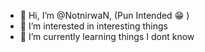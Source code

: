 - 👋 Hi, I’m @NotnirwaN, (Pun Intended :grin: )
- 👀 I’m interested in interesting things
- 🌱 I’m currently learning things I dont know

<!---
NotnirwaN/NotnirwaN is a ✨ special ✨ repository because its `README.md` (this file) appears on your GitHub profile.
You can click the Preview link to take a look at your changes.
--->
